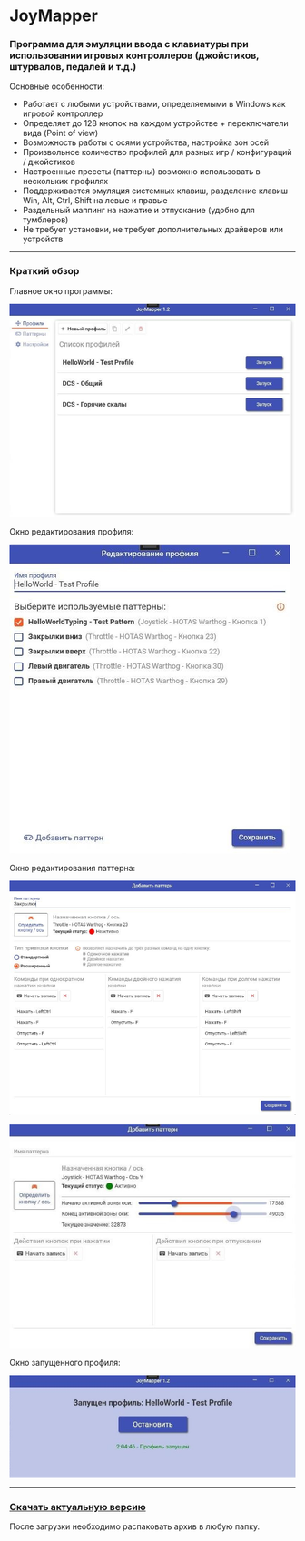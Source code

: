 # JoyMapper

### Программа для эмуляции ввода с клавиатуры при использовании игровых контроллеров (джойстиков, штурвалов, педалей и т.д.)

Основные особенности:
+ Работает с любыми устройствами, определяемыми в Windows как игровой контроллер
+ Определяет до 128 кнопок на каждом устройстве + переключатели вида (Point of view)
+ Возможность работы с осями устройства, настройка зон осей
+ Произвольное количество профилей для разных игр / конфигураций / джойстиков
+ Настроенные пресеты (паттерны) возможно использовать в нескольких профилях
+ Поддерживается эмуляция системных клавиш, разделение клавиш Win, Alt, Ctrl, Shift на левые и правые
+ Раздельный маппинг на нажатие и отпускание (удобно для тумблеров)
+ Не требует установки, не требует дополнительных драйверов или устройств

---

### Краткий обзор

Главное окно программы:

![Главное окно программы](https://github.com/tjden88/JoyMapper/blob/master/JoyMapper/Help/MainWindow.jpg)

Окно редактирования профиля:

![Окно редактирования профиля](https://github.com/tjden88/JoyMapper/blob/master/JoyMapper/Help/EditProfileWindow.jpg)

Окно редактирования паттерна:

![Окно редактирования паттерна](https://github.com/tjden88/JoyMapper/blob/master/JoyMapper/Help/EditPatternWindow.jpg)

![Окно редактирования паттерна оси](https://github.com/tjden88/JoyMapper/blob/master/JoyMapper/Help/EditAxisPatternWindow.jpg)

Окно запущенного профиля:

![Окно запущенного профиля](https://github.com/tjden88/JoyMapper/blob/master/JoyMapper/Help/StartedProfile.jpg)

---

### [Скачать актуальную версию](https://github.com/tjden88/JoyMapper/releases)

После загрузки необходимо распаковать архив в любую папку.
